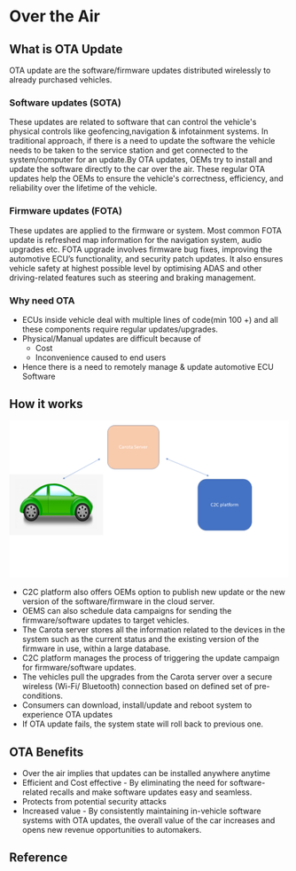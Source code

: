 # Over the Air

## What is OTA Update 

OTA update are the software/firmware updates distributed wirelessly to already purchased vehicles. 

### Software updates (SOTA)

These updates are related to software that can control the vehicle's physical controls like geofencing,navigation & infotainment systems. In traditional approach, if there is a need to update the software the vehicle needs to be taken to the service station and get connected to the system/computer for an update.By OTA updates, OEMs try to install and update the software directly to the car over the air. These regular OTA updates help the OEMs to ensure the vehicle's correctness, efficiency, and reliability over the  lifetime of the vehicle. 

### Firmware updates (FOTA) 

These updates are applied to the firmware or system. Most common FOTA update is refreshed map information for the navigation system, audio upgrades etc. FOTA upgrade involves firmware bug fixes, improving the automotive ECU’s functionality, and security patch updates. It also ensures vehicle safety at highest possible level by optimising ADAS and other driving-related features such as steering and braking management.

### Why need OTA

* ECUs inside vehicle deal with multiple lines of code(min 100 +) and all these components require regular updates/upgrades. 
* Physical/Manual updates are difficult because of 
    + Cost
    + Inconvenience caused to end users
* Hence there is a need to remotely manage & update automotive ECU Software

## How it works

![Screenshot](../assets/OTA.png) 

* C2C platform also offers OEMs option to publish new update or the new version of the software/firmware in the cloud server. 
* OEMS can also schedule data campaigns for sending the firmware/software updates to target vehicles. 
* The Carota server stores all the information related to the devices in the system such as the current status and the existing version of the firmware in use, within a large database. 
* C2C platform manages the process of triggering the update campaign for firmware/software updates. 
* The vehicles pull the upgrades from the Carota server over a secure wireless (Wi-Fi/ Bluetooth) connection based on defined set of pre-conditions. 
* Consumers can download, install/update and reboot system to experience OTA updates
* If OTA update fails, the system state will roll back to previous one.

## OTA Benefits

* Over the air implies that updates can be installed anywhere anytime 
* Efficient and Cost effective - By eliminating the need for software-related recalls and make software updates easy and seamless. 
* Protects from potential security attacks
* Increased value - By consistently maintaining in-vehicle software systems with OTA updates, the overall value of the car increases and opens new revenue opportunities to
automakers.


## Reference


